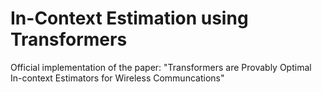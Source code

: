# In-Context Estimation using Transformers
Official implementation of the paper: "Transformers are Provably Optimal In-context Estimators for Wireless Communcations"
